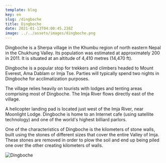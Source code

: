 ```yaml
---
template: blog
key: en
slug: /dingboche
title: Dingboche
date: 2021-01-13T04:00:45.238Z
image: ../../assets/images/dingboche.png
---
```


Dingboche is a Sherpa village in the Khumbu region of north eastern Nepal in the Chukhung Valley. Its population was estimated at approximately 200 in 2011. It is situated at an altitude of 4,410 metres (14,470 ft).

Dingboche is a popular stop for trekkers and climbers headed to Mount Everest, Ama Dablam or Imja Tse. Parties will typically spend two nights in Dingboche for acclimatization purposes.

The village relies heavily on tourists with lodges and tenting areas comprising most of Dingboche. The Imja River flows directly east of the village.

A helicopter landing pad is located just west of the Imja River, near Moonlight Lodge. Dingboche is home to an Internet cafe (using satellite technology) and one of the world's highest billiard parlors.

One of the characteristics of Dingboche is the kilometers of stone walls, built using the stones of different sizes that cover the entire Valley of Imja. These stones are removed in order to plow the soil and end up being piled one over the other creating kilometers of walls.

![Dingboche](../../assets/images/dingboche.png)
